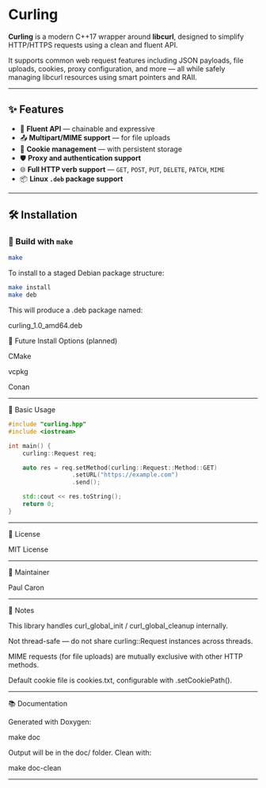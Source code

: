 # Curling

**Curling** is a modern C++17 wrapper around **libcurl**, designed to simplify HTTP/HTTPS requests using a clean and fluent API.

It supports common web request features including JSON payloads, file uploads, cookies, proxy configuration, and more — all while safely managing libcurl resources using smart pointers and RAII.

---

## ✨ Features

- 🔁 **Fluent API** — chainable and expressive
- 📤 **Multipart/MIME support** — for file uploads
- 🍪 **Cookie management** — with persistent storage
- 🛡 **Proxy and authentication support**
- 🌐 **Full HTTP verb support** — `GET`, `POST`, `PUT`, `DELETE`, `PATCH`, `MIME`
- 📦 **Linux `.deb` package support**

---

## 🛠 Installation

### 🔧 Build with `make`

```bash
make
```

To install to a staged Debian package structure:

```bash
make install
make deb
```
This will produce a .deb package named:

curling_1.0_amd64.deb

🔮 Future Install Options (planned)

CMake

vcpkg

Conan



---

🚀 Basic Usage

```cpp
#include "curling.hpp"
#include <iostream>

int main() {
    curling::Request req;

    auto res = req.setMethod(curling::Request::Method::GET)
                  .setURL("https://example.com")
                  .send();

    std::cout << res.toString();
    return 0;
}
```

---

📄 License

MIT License


---

👤 Maintainer

Paul Caron


---

📌 Notes

This library handles curl_global_init / curl_global_cleanup internally.

Not thread-safe — do not share curling::Request instances across threads.

MIME requests (for file uploads) are mutually exclusive with other HTTP methods.

Default cookie file is cookies.txt, configurable with .setCookiePath().



---

📚 Documentation

Generated with Doxygen:

make doc

Output will be in the doc/ folder. Clean with:

make doc-clean


---


